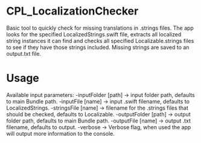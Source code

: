 # CPL_LocalizationChecker
Basic tool to quickly check for missing translations in .strings files.
The app looks for the specified LocalizedStrings.swift file, extracts all localized string instances it can find and checks all specified
Localizable.strings files to see if they have those strings included. Missing strings are saved to an output.txt file.

# Usage
Available input parameters:
-inputFolder [path] -> input folder path, defaults to main Bundle path.
-inputFile [name] -> input .swift filename, defaults to LocalizedStrings.
-stringsFile [name] -> filename for the .strings files that should be checked, defaults to Localizable.
-outputFolder [path] -> output folder path, defaults to main Bundle path.
-outputFile [name] -> output .txt filename, defaults to output.
-verbose -> Verbose flag, when used the app will output more information to the console.
